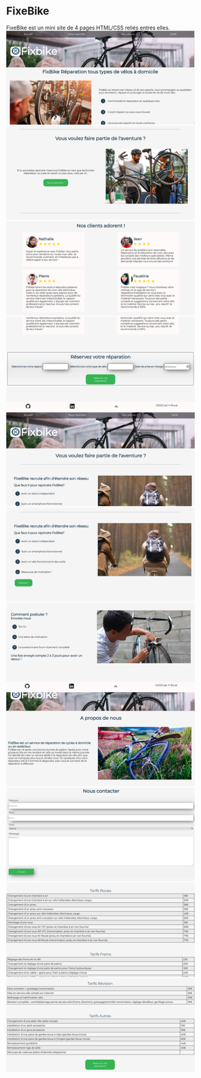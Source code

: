 # 
  # FixeBike
FixeBike est un mini site de 4 pages HTML/CSS reliés entres elles.
<img src="https://github.com/Heifarabuval/FixBike/blob/master/screen/fb.png">
<img src="https://github.com/Heifarabuval/FixBike/blob/master/screen/fb2.png">
<img src="https://github.com/Heifarabuval/FixBike/blob/master/screen/fb3.png">
<img src="https://github.com/Heifarabuval/FixBike/blob/master/screen/fb4.png">
<img src="https://github.com/Heifarabuval/FixBike/blob/master/screen/fb5.png">
<img src="https://github.com/Heifarabuval/FixBike/blob/master/screen/fb6.png">
<img src="https://github.com/Heifarabuval/FixBike/blob/master/screen/fb7.png">
<img src="https://github.com/Heifarabuval/FixBike/blob/master/screen/fb8.png">
<img src="https://github.com/Heifarabuval/FixBike/blob/master/screen/fb9.png">
<img src="https://github.com/Heifarabuval/FixBike/blob/master/screen/fb10.png">
<img src="https://github.com/Heifarabuval/FixBike/blob/master/screen/fb11.png">




